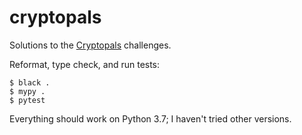 # cryptopals
Solutions to the [Cryptopals] challenges.

Reformat, type check, and run tests:

```
$ black .
$ mypy .
$ pytest
```

Everything should work on Python 3.7; I haven't tried other versions.

[Cryptopals]: https://cryptopals.com
